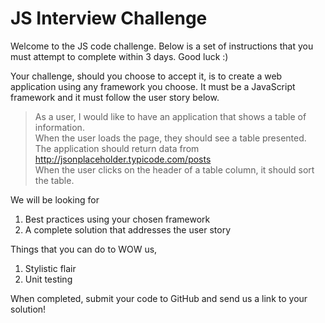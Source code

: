 # JS Interview Challenge

Welcome to the JS code challenge. Below is a set of instructions that you must attempt to complete within 3 days. Good luck :)

Your challenge, should you choose to accept it, is to create a web application using any framework you choose. It must be a JavaScript framework and it must follow the user story below.

> As a user, I would like to have an application that shows a table of information. <br>
> When the user loads the page, they should see a table presented. <br>
> The application should return data from http://jsonplaceholder.typicode.com/posts <br>
> When the user clicks on the header of a table column, it should sort the table. <br>

We will be looking for

1. Best practices using your chosen framework
2. A complete solution that addresses the user story

Things that you can do to WOW us,

1. Stylistic flair
2. Unit testing

When completed, submit your code to GitHub and send us a link to your solution!
